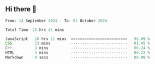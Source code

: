 ## Hi there 👋
<!--START_SECTION:Muni-->

```Javascript
From: 14 September 2024 - To: 03 October 2024

Total Time: 26 hrs 41 mins

JavaScript   26 hrs 11 mins  >>>>>>>>>>>>>>>>>>>>>>>>>   98.09 %
CSS          23 mins         -------------------------   01.45 %
C++          3 mins          -------------------------   00.24 %
HTML         3 mins          -------------------------   00.22 %
Markdown     0 secs          -------------------------   00.00 %
```

<!--END_SECTION:Muni-->
